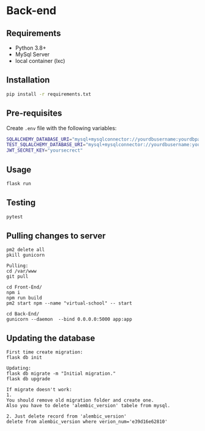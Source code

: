 # Back-end

## Requirements

- Python 3.8+
- MySql Server
- local container (lxc)

## Installation

```bash
pip install -r requirements.txt
```

## Pre-requisites

Create `.env` file with the following variables:

```bash
SQLALCHEMY_DATABASE_URI="mysql+mysqlconnector://yourdbusername:yourdbpassword@localhost/yourdb"
TEST_SQLALCHEMY_DATABASE_URI="mysql+mysqlconnector://yourdbusername:yourdbpassword@localhost/yourdb_test"
JWT_SECRET_KEY="yoursecrect"

```

## Usage

```bash
flask run
```

## Testing

```bash
pytest
```

## Pulling changes to server
```Killing:
pm2 delete all
pkill gunicorn

Pulling:
cd /var/www
git pull

cd Front-End/
npm i
npm run build
pm2 start npm --name "virtual-school" -- start

cd Back-End/
gunicorn --daemon  --bind 0.0.0.0:5000 app:app
```

## Updating the database
```
First time create migration:
flask db init 

Updating:
flask db migrate -m "Initial migration."
flask db upgrade

If migrate doesn't work:
1.
You should remove old migration folder and create one.
Also you have to delete 'alembic_version' tabele from mysql.

2. Just delete record from 'alembic_version'
delete from alembic_version where verion_num='e39d16e62810'
```